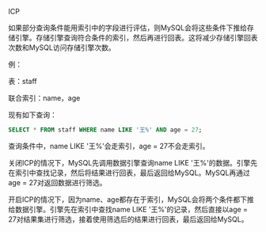 ICP

如果部分查询条件能用索引中的字段进行评估，则MySQL会将这些条件下推给存储引擎。存储引擎查询符合条件的索引，然后再进行回表。这将减少存储引擎回表次数和MySQL访问存储引擎次数。



例：

表：staff

联合索引：name，age

现有如下查询：

```sql
SELECT * FROM staff WHERE name LIKE '王%' AND age = 27;
```

查询条件中，name LIKE '王%'会走索引，age = 27不会走索引。

关闭ICP的情况下，MySQL先调用数据引擎查询name LIKE '王%'的数据。引擎先在索引中查找记录，然后将结果进行回表，最后返回给MySQL。MySQL再通过age = 27对返回数据进行筛选。

开启ICP的情况下，因为name、age都存在于索引，MySQL会将两个条件都下推给数据引擎。引擎先在索引中查找name LIKE '王%'的记录，然后直接以age = 27对结果集进行筛选，接着使用筛选后的结果进行回表，最后返回给MySQL。